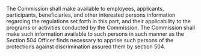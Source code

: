 The Commission shall make available to employees, applicants, participants, beneficiaries, and other interested persons information regarding the regulations set forth in this part, and their applicability to the programs or activities conducted by the Commission. The Commission shall make such information available to such persons in such manner as the Section 504 Officer finds necessary to apprise such persons of the protections against discrimination assured them by section 504.

